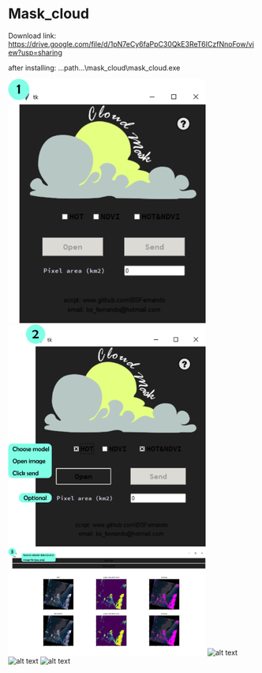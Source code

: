 # Mask_cloud

Download link:
  https://drive.google.com/file/d/1pN7eCy6faPpC30QkE3ReT6ICzfNnoFow/view?usp=sharing
  
  after installing: ...path...\mask_cloud\mask_cloud.exe
  
<img src="https://github.com/BSFernando/Mask_cloud/blob/main/img/image_mask.png" alt="alt text" width="400px">

<img src="https://github.com/BSFernando/Mask_cloud/blob/main/img/image_mask1.png" alt="alt text" width="400px">

<img src="https://github.com/BSFernando/Mask_cloud/blob/main/img/image_mask2.png" alt="alt text" width="400px">

<img src="https://github.com/BSFernando/Mask_cloud/blob/main/img/image_mask3.png" alt="alt text" width="400px">

<img src="https://github.com/BSFernando/Mask_cloud/blob/main/img/image_mask4.png" alt="alt text" width="400px">

<img src="https://github.com/BSFernando/Mask_cloud/blob/main/img/image_mask5.png" alt="alt text" width="400px">
